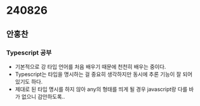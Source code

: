 # 240826
## 안홍찬
### Typescript 공부
 - 기본적으로 강 타입 언어를 처음 배우기 때문에 천천히 배우는 중이다.
 - Typescript는 타입을 명시하는 걸 중요히 생각하지만 동시에 추론 기능이 잘 되어있기도 하다.
 - 제대로 된 타입 명시를 하지 않아 any의 형태를 띄게 될 경우 javascript랑 다를 바가 없으니 감안하도록..